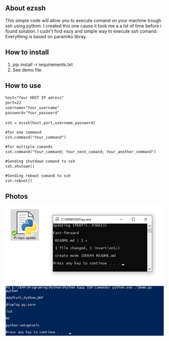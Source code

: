 ## About ezssh
This simple code will allow you to execute comand on your machine trough ssh using python.
I created this one cause it took me a a lot of time before i found solution.
I cudn't find eazy and simple way to execute ssh comand.
Everything is based on paramiko libray.

## How to install
1. pip install -r requirements.txt
2. See demo file.

## How to use
```
host="Your HOST IP adress"
port=22
username="Your_username"
password="Your_password"

ssh = ezssh(host,port,username,password)
```

```
#for one command
ssh.command("Your_command")
```

```
#for multiple comands
ssh.command("Your_command; Your_next_comand; Your_another_command")
```

```
#Sending shutdown comand to ssh
ssh.shutown()
```

```
#Sending reboot comand to ssh
ssh.reboot()
```

## Photos
<p align="center">
    <img src="1.png", width="720">
</p>
<p align="center">
    <img src="2.png", width="720">
</p>
